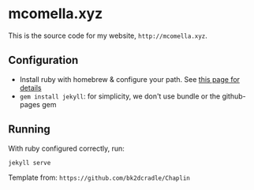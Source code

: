 mcomella.xyz
============

This is the source code for my website, `http://mcomella.xyz`.

## Configuration
- Install ruby with homebrew & configure your path. See [this page for details](https://www.moncefbelyamani.com/the-definitive-guide-to-installing-ruby-gems-on-a-mac/#install-ruby-with-homebrew)
- `gem install jekyll`: for simplicity, we don't use bundle or the github-pages
gem

## Running
With ruby configured correctly, run:
```sh
jekyll serve
```

Template from:  `https://github.com/bk2dcradle/Chaplin`
